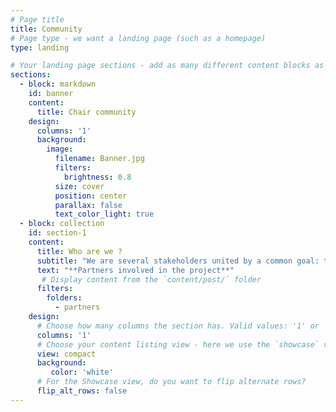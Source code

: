 ```yaml
---
# Page title
title: Community
# Page type - we want a landing page (such as a homepage)
type: landing

# Your landing page sections - add as many different content blocks as you like
sections:
  - block: markdown
    id: banner
    content:
      title: Chair community     
    design:
      columns: '1'
      background: 
        image: 
          filename: Banner.jpg
          filters:
            brightness: 0.8
          size: cover
          position: center  
          parallax: false
          text_color_light: true
  - block: collection
    id: section-1
    content:
      title: Who are we ?
      subtitle: "We are several stakeholders united by a common goal: to create a collective dynamic leading to the implementation of more sustainable roadside maintenance practices."
      text: "**Partners involved in the project**"
       # Display content from the `content/post/` folder
      filters:
        folders:
          - partners
    design:
      # Choose how many columns the section has. Valid values: '1' or '2'.
      columns: '1'
      # Choose your content listing view - here we use the `showcase` view
      view: compact
      background:
         color: 'white'
      # For the Showcase view, do you want to flip alternate rows?
      flip_alt_rows: false
---
```

